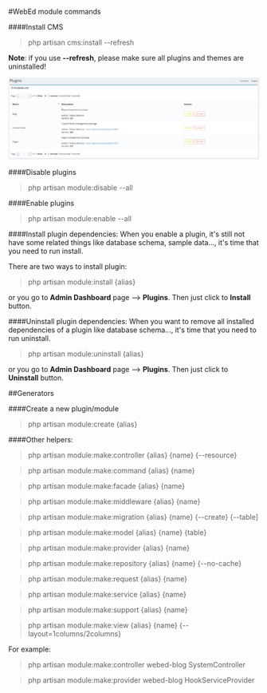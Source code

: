 #WebEd module commands

####Install CMS
> php artisan cms:install --refresh

**Note**: if you use **--refresh**, please make sure all plugins and themes are uninstalled!

![Plugins page](./images/plugins.png)

####Disable plugins
> php artisan module:disable --all

####Enable plugins
> php artisan module:enable --all

####Install plugin dependencies:
When you enable a plugin, it's still not have some related things like database schema, sample data...,
it's time that you need to run install.

There are two ways to install plugin:
> php artisan module:install {alias}

or you go to **Admin Dashboard** page --> **Plugins**. Then just click to **Install** button.

####Uninstall plugin dependencies:
When you want to remove all installed dependencies of a plugin like database schema...,
it's time that you need to run uninstall.
> php artisan module:uninstall {alias}

or you go to **Admin Dashboard** page --> **Plugins**. Then just click to **Uninstall** button.

##Generators

####Create a new plugin/module
> php artisan module:create {alias}

####Other helpers:
> php artisan module:make:controller {alias} {name} {--resource}

> php artisan module:make:command {alias} {name}

> php artisan module:make:facade {alias} {name}

> php artisan module:make:middleware {alias} {name}

> php artisan module:make:migration {alias} {name} {--create} {--table]

> php artisan module:make:model {alias} {name} {table}

> php artisan module:make:provider {alias} {name}

> php artisan module:make:repository {alias} {name} {--no-cache}

> php artisan module:make:request {alias} {name}

> php artisan module:make:service {alias} {name}

> php artisan module:make:support {alias} {name}

> php artisan module:make:view {alias} {name} {--layout=1columns/2columns}

For example:

> php artisan module:make:controller webed-blog SystemController

> php artisan module:make:provider webed-blog HookServiceProvider